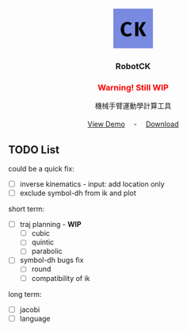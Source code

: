 <br />
<div align="center">
  <a href="https://github.com/CKAyano/robotck">
    <img src="robotck/gui/conf/ico/icon.png" alt="Logo" width="80" height="80">
  </a>

<h3 align="center">RobotCK</h3>
<h3 align="center" style="color:red;">Warning! Still WIP</h3>

  <p align="center">
    機械手臂運動學計算工具
    <br />
    <br />
    <a href="https://youtu.be/rfVFEZH3Cw8">View Demo</a>
    <a>　-　</a>
    <a href="https://github.com/CKAyano/robotck/releases">Download</a>
  </p>
</div>

## TODO List

could be a quick fix:

* [ ] inverse kinematics - input: add location only
* [ ] exclude symbol-dh from ik and plot

short term:

* [ ] traj planning - **WIP**
    * [ ] cubic
    * [ ] quintic
    * [ ] parabolic

* [ ] symbol-dh bugs fix
    * [ ] round
    * [ ] compatibility of ik

long term:

* [ ] jacobi
* [ ] language
